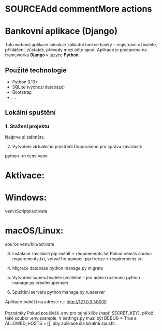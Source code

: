 # SOURCEAdd commentMore actions
# Bankovní aplikace (Django)

Tato webová aplikace simuluje základní funkce banky – registrace uživatele, přihlášení, zůstatek, převody mezi účty apod. Aplikace je postavena na frameworku **Django** v jazyce **Python**.

## Použité technologie
- Python 3.10+
- SQLite (výchozí databáze)
- Bootstrap
- ...

## Lokální spuštění

### 1. Stažení projektu
Nejprve si stáhněte.

2. Vytvoření virtuálního prostředí
Doporučeno pro správu závislostí:

python -m venv venv
# Aktivace:
# Windows:
venv\Scripts\activate
# macOS/Linux:
source venv/bin/activate

3. Instalace závislostí
pip install -r requirements.txt
Pokud nemáš soubor requirements.txt, vytvoř ho pomocí:
pip freeze > requirements.txt

4. Migrace databáze
python manage.py migrate

5. Vytvoření superuživatele (volitelné – pro admin rozhraní)
python manage.py createsuperuser

6. Spuštění serveru
python manage.py runserver

Aplikace poběží na adrese:
👉 http://127.0.0.1:8000

Poznámky
Pokud používáš .env pro tajné klíče (např. SECRET_KEY), přilož také soubor .env.example.
V settings.py musí být DEBUG = True a ALLOWED_HOSTS = [], aby aplikace šla lokálně spustit.
